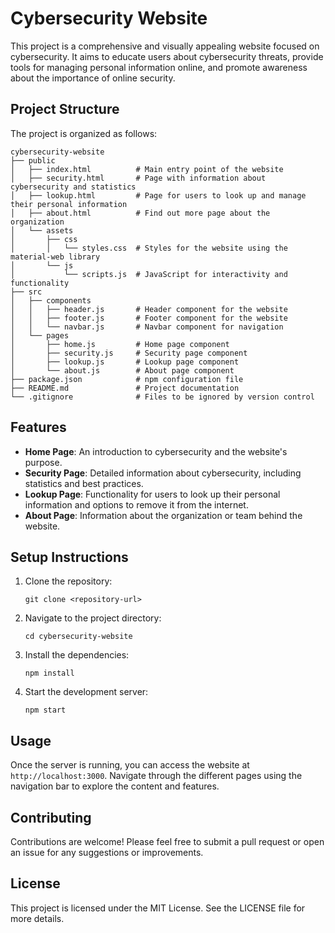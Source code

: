 # Cybersecurity Website

This project is a comprehensive and visually appealing website focused on cybersecurity. It aims to educate users about cybersecurity threats, provide tools for managing personal information online, and promote awareness about the importance of online security.

## Project Structure

The project is organized as follows:

```
cybersecurity-website
├── public
│   ├── index.html          # Main entry point of the website
│   ├── security.html       # Page with information about cybersecurity and statistics
│   ├── lookup.html         # Page for users to look up and manage their personal information
│   ├── about.html          # Find out more page about the organization
│   └── assets
│       ├── css
│       │   └── styles.css  # Styles for the website using the material-web library
│       └── js
│           └── scripts.js  # JavaScript for interactivity and functionality
├── src
│   ├── components
│   │   ├── header.js       # Header component for the website
│   │   ├── footer.js       # Footer component for the website
│   │   └── navbar.js       # Navbar component for navigation
│   └── pages
│       ├── home.js         # Home page component
│       ├── security.js     # Security page component
│       ├── lookup.js       # Lookup page component
│       └── about.js        # About page component
├── package.json            # npm configuration file
├── README.md               # Project documentation
└── .gitignore              # Files to be ignored by version control
```

## Features

- **Home Page**: An introduction to cybersecurity and the website's purpose.
- **Security Page**: Detailed information about cybersecurity, including statistics and best practices.
- **Lookup Page**: Functionality for users to look up their personal information and options to remove it from the internet.
- **About Page**: Information about the organization or team behind the website.

## Setup Instructions

1. Clone the repository:
   ```
   git clone <repository-url>
   ```
2. Navigate to the project directory:
   ```
   cd cybersecurity-website
   ```
3. Install the dependencies:
   ```
   npm install
   ```
4. Start the development server:
   ```
   npm start
   ```

## Usage

Once the server is running, you can access the website at `http://localhost:3000`. Navigate through the different pages using the navigation bar to explore the content and features.

## Contributing

Contributions are welcome! Please feel free to submit a pull request or open an issue for any suggestions or improvements.

## License

This project is licensed under the MIT License. See the LICENSE file for more details.